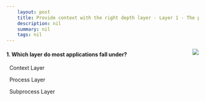 ```yaml
---
    layout: post
    title: Provide context with the right depth layer - Layer 1 - The process layer
    description: nil
    summary: nil
    tags: nil
---
```



 <a target="_blank" href="https://docs.microsoft.com/en-us/learn/modules/tm-provide-context-with-the-right-depth-layer/3-layer-1-the-process-layer/"><i class="fas fa-external-link-alt"></i> </a>
 <img align="right" src="https://docs.microsoft.com/en-us/learn/achievements/provide-context-with-the right-depth-layer.svg">
####  1. Which layer do most applications fall under?


<i class='far fa-square'></i> &nbsp;&nbsp;Context Layer

<i class='fas fa-check-square' style='color: Dodgerblue;'></i> &nbsp;&nbsp;Process Layer

<i class='far fa-square'></i> &nbsp;&nbsp;Subprocess Layer
<br />
<br />
<br />
